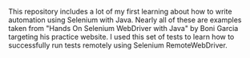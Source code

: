 This repository includes a lot of my first learning about how to write automation using Selenium with Java.
Nearly all of these are examples taken from "Hands On Selenium WebDriver with Java" by Boni Garcia targeting his practice website.
I used this set of tests to learn how to successfully run tests remotely using Selenium RemoteWebDriver.
